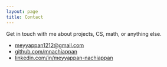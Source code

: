 ```yaml
---
layout: page
title: Contact
---
```


Get in touch with me about projects, CS, math, or anything else.

* [meyyappan1212@gmail.com](mailto:meyyappan1212@gmail.com)
* [github.com/mnachiappan](https://github.com/mnachiappan)
* [linkedin.com/in/meyyappan-nachiappan](https://linkedin.com/in/meyyappan-nachiappan)
